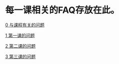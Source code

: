 # 每一课相关的FAQ存放在此。

[0 与课程有关的问题](智能合约开发FAQ-0.md)

[1 第一课的问题](智能合约开发FAQ-1.md)

[2 第二课的问题](智能合约开发FAQ-2.md)

[3 第三课的问题](智能合约开发FAQ-3.md)
